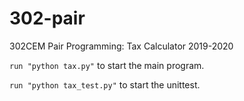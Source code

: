 # 302-pair
302CEM Pair Programming: Tax Calculator 2019-2020

`run "python tax.py"` to start the main program.

`run "python tax_test.py"` to start the unittest.
